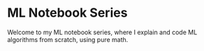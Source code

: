 # ML Notebook Series

Welcome to my ML notebook series, where I explain and code ML algorithms from scratch, using pure math.
